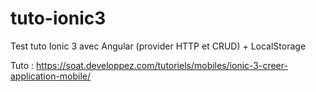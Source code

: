 # tuto-ionic3
Test tuto Ionic 3 avec Angular (provider HTTP et CRUD) + LocalStorage

Tuto : https://soat.developpez.com/tutoriels/mobiles/ionic-3-creer-application-mobile/
